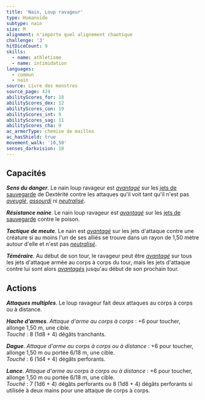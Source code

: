 ```yaml
---
title: 'Nain, Loup ravageur'
type: Humanoïde
subtype: nain
size: M
alignment: n'importe quel alignement chaotique
challenge: '3'
hitDiceCount: 9
skills:
  - name: athletisme
  - name: intimidation
languages:
  - commun
  - nain
source: Livre des monstres
source_page: 424
abilityScores_for: 18
abilityScores_dex: 12
abilityScores_con: 19
abilityScores_int: 9
abilityScores_sag: 11
abilityScores_cha: 9
ac_armorType: chemise de mailles
ac_hasShield: true
movement_walk: '10,50'
senses_darkvision: 18
---
```

## Capacités
_**Sens du danger**_. Le nain loup ravageur est [_avantagé_](/utiliser-les-caracteristiques/#avantage-et-desavantage) sur les [jets de sauvegarde](/utiliser-les-caracteristiques/#jets-de-sauvegarde) de Dextérité contre les attaques qu'il voit tant qu'il n'est pas [_aveuglé_](/gerer-la-sante-du-personnage/#aveugle), [_assourdi_](/gerer-la-sante-du-personnage/#assourdi) ni [_neutralisé_](/gerer-la-sante-du-personnage/#neutralise).

_**Résistance naine**_. Le nain loup ravageur est [_avantagé_](/utiliser-les-caracteristiques/#avantage-et-desavantage) sur les [jets de sauvegarde](/utiliser-les-caracteristiques/#jets-de-sauvegarde) contre le poison.

_**Tactique de meute**_. Le nain est [_avantagé_](/utiliser-les-caracteristiques/#avantage-et-desavantage) sur les jets d'attaque contre une créature si au moins l'un de ses alliés se trouve dans un rayon de 1,50 mètre autour d'elle et n'est pas [_neutralisé_](/gerer-la-sante-du-personnage/#neutralise).

_**Téméraire**_. Au début de son tour, le ravageur peut être [_avantagé_](/utiliser-les-caracteristiques/#avantage-et-desavantage) sur tous les jets d'attaque armée au corps à corps du tour, mais les jets d'attaque contre lui sont alors [_avantagés_](/utiliser-les-caracteristiques/#avantage-et-desavantage) jusqu'au début de son prochain tour.

## Actions
_**Attaques multiples**_. Le loup ravageur fait deux attaques au corps à corps ou à distance.

_**Hache d'armes**_. _Attaque d'arme au corps à corps_ : +6 pour toucher, allonge 1,50 m, une cible.  
_Touché_ : 8 (1d8 + 4) dégâts tranchants.

_**Dague**_. _Attaque d'arme au corps à corps ou à distance_ : +6 pour toucher, allonge 1,50 m ou portée 6/18 m, une cible.  
_Touché_ : 6 (1d4 + 4) dégâts perforants.

_**Lance**_. _Attaque d'arme au corps à corps ou à distance_ : +6 pour toucher, allonge 1,50 m ou portée 6/18 m, une cible.  
_Touché_ : 7 (1d6 + 4) dégâts perforants ou 8 (1d8 + 4) dégâts perforants si utilisée à deux mains pour une attaque de corps à corps.
